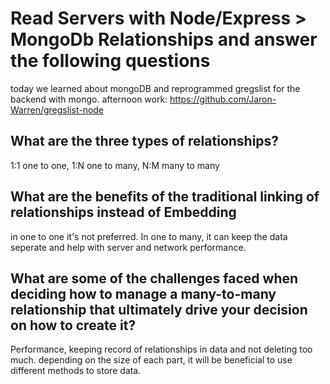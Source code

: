 # Read Servers with Node/Express > MongoDb Relationships and answer the following questions

today we learned about mongoDB and reprogrammed gregslist for the backend with mongo. afternoon work: https://github.com/Jaron-Warren/gregslist-node

## What are the three types of relationships?

1:1 one to one, 1:N one to many, N:M many to many

## What are the benefits of the traditional linking of relationships instead of Embedding

in one to one it's not preferred. In one to many, it can keep the data seperate and help with server and network performance.

## What are some of the challenges faced when deciding how to manage a many-to-many relationship that ultimately drive your decision on how to create it?

Performance, keeping record of relationships in data and not deleting too much. depending on the size of each part, it will be beneficial to use different methods to store data.

